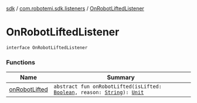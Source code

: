 [sdk](../../index.md) / [com.robotemi.sdk.listeners](../index.md) / [OnRobotLiftedListener](./index.md)

# OnRobotLiftedListener

`interface OnRobotLiftedListener`

### Functions

| Name | Summary |
|---|---|
| [onRobotLifted](on-robot-lifted.md) | `abstract fun onRobotLifted(isLifted: `[`Boolean`](https://kotlinlang.org/api/latest/jvm/stdlib/kotlin/-boolean/index.html)`, reason: `[`String`](https://kotlinlang.org/api/latest/jvm/stdlib/kotlin/-string/index.html)`): `[`Unit`](https://kotlinlang.org/api/latest/jvm/stdlib/kotlin/-unit/index.html) |
